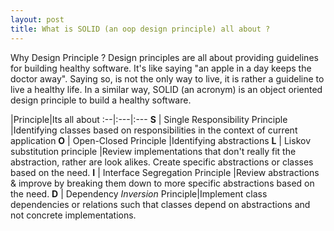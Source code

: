 ```yaml
---
layout: post
title: What is SOLID (an oop design principle) all about ?
---
```


Why Design Principle ? Design principles are all about providing guidelines for building healthy software. It's like saying "an apple in a day keeps the doctor away".
Saying so, is not the only way to live, it is rather a guideline to live a healthy life. In a similar way, SOLID (an acronym) is an object oriented design principle to build a healthy
software.  

|Principle|Its all about
:--|:---|:---
**S** | Single Responsibility Principle |Identifying classes based on responsibilities in the context of current application
**O** | Open-Closed Principle           |Identifying abstractions
**L** | Liskov substitution principle   |Review implementations that don't really fit the abstraction, rather are look alikes. Create specific abstractions or classes based on the need.
**I** | Interface Segregation Principle |Review abstractions & improve by breaking them down to more specific abstractions based on the need.
**D** | Dependency *Inversion* Principle|Implement class dependencies or relations such that classes depend on abstractions and not concrete implementations.
